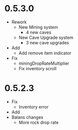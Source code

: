 # 0.5.3.0

- Rework
  - New Mining system
    - 4 new caves
  - New Cave Upgrade system
    - 3 new cave upgrades
- Add
  - Add remove item indicator
- Fix
  - miningDropRateMultiplier
  - Fix inventory scroll

# 0.5.2.3

- Fix
  - Inventory error
- Add
- Balans changes
  - More rock drop rate
